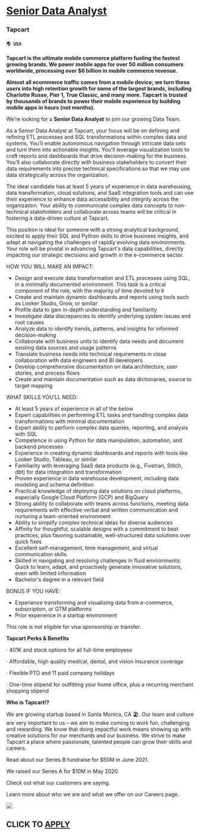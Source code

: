 # [Senior Data Analyst](https://www.remotewlb.com/apply/senior-data-analyst-69993)  
### Tapcart  
#### `🌎 USA`  

**Tapcart is the ultimate mobile commerce platform fueling the fastest growing brands. We power mobile apps for over 50 million consumers worldwide, processing over $6 billion in mobile commerce revenue.**

  

 **Almost all ecommerce traffic comes from a mobile device; we turn these users into high retention growth for some of the largest brands, including Charlotte Russe, Pier 1, True Classic, and many more. Tapcart is trusted by thousands of brands to power their mobile experience by building mobile apps in hours (not months).**

  

We’re looking for a **Senior Data Analyst** to join our growing Data Team.

  

As a Senior Data Analyst at Tapcart, your focus will be on defining and refining ETL processes and SQL transformations within complex data and systems. You’ll enable autonomous navigation through intricate data sets and turn them into actionable insights. You'll leverage visualization tools to craft reports and dashboards that drive decision-making for the business. You’ll also collaborate directly with business stakeholders to convert their data requirements into precise technical specifications so that we may use data strategically across the organization.

  

The ideal candidate has at least 5 years of experience in data warehousing, data transformation, cloud solutions, and SaaS integration tools and can use their experience to enhance data accessibility and integrity across the organization. Your ability to communicate complex data concepts to non-technical stakeholders and collaborate across teams will be critical in fostering a data-driven culture at Tapcart.

  

This position is ideal for someone with a strong analytical background, excited to apply their SQL and Python skills to drive business insights, and adept at navigating the challenges of rapidly evolving data environments. Your role will be pivotal in advancing Tapcart's data capabilities, directly impacting our strategic decisions and growth in the e-commerce sector.

  
  

HOW YOU WILL MAKE AN IMPACT:

* Design and execute data transformation and ETL processes using SQL, in a minimally documented environment. This task is a critical component of the role, with the majority of time devoted to it
* Create and maintain dynamic dashboards and reports using tools such as Looker Studio, Grow, or similar
* Profile data to gain in-depth understanding and familiarity
* Investigate data discrepancies to identify underlying system issues and root causes
* Analyze data to identify trends, patterns, and insights for informed decision-making
* Collaborate with business units to identify data needs and document existing data sources and usage patterns
* Translate business needs into technical requirements in close collaboration with data engineers and BI developers
* Develop comprehensive documentation on data architecture, user stories, and process flows
* Create and maintain documentation such as data dictionaries, source to target mapping

  

  
  

WHAT SKILLS YOU’LL NEED:

* At least 5 years of experience in all of the below
* Expert capabilities in performing ETL tasks and handling complex data transformations with minimal documentation
* Expert ability to perform complex data queries, reporting, and analysis with SQL
* Competence in using Python for data manipulation, automation, and backend processes
* Experience in creating dynamic dashboards and reports with tools like Looker Studio, Tableau, or similar
* Familiarity with leveraging SaaS data products (e.g., Fivetran, Stitch, dbt) for data integration and transformation
* Proven experience in data warehouse development, including data modeling and schema definition
* Practical knowledge of deploying data solutions on cloud platforms, especially Google Cloud Platform (GCP) and BigQuery
* Strong ability to collaborate with teams across functions, meeting data requirements with effective verbal and written communication and nurturing a team-oriented environment
* Ability to simplify complex technical ideas for diverse audiences
* Affinity for thoughtful, scalable designs with a commitment to best practices, plus favoring sustainable, well-structured data solutions over quick fixes
* Excellent self-management, time management, and virtual communication skills.
* Skilled in navigating and resolving challenges in fluid environments. Quick to learn, adapt, and proactively generate innovative solutions, even with limited information
* Bachelor's degree in a relevant field
  
  

BONUS IF YOU HAVE:

* Experience transforming and visualizing data from e-commerce, subscription, or GTM platforms
* Prior experience in a startup environment

This role is not eligible for visa sponsorship or transfer.

  

**Tapcart Perks & Benefits**

· 401K and stock options for all full-time employees

· Affordable, high quality medical, dental, and vision insurance coverage

· Flexible PTO and 11 paid company holidays

· One-time stipend for outfitting your home office, plus a recurring merchant shopping stipend

  

 **Who is Tapcart!?**

We are growing startup based in Santa Monica, CA 🏖. Our team and culture are very important to us – we aim to make coming to work fun, challenging and rewarding. We know that doing impactful work means showing up with creative solutions for our merchants and our business. We strive to make Tapcart a place where passionate, talented people can grow their skills and careers.

  

Read about our Series B fundraise for $50M in June 2021.

We raised our Series A for $10M in May 2020.

Check out what our customers are saying.

Learn more about who we are and what we offer on our Careers page.

  

  

![](https://remotive.com/job/track/1899572/blank.gif?source=public_api)  
## CLICK TO [APPLY](https://www.remotewlb.com/apply/senior-data-analyst-69993)

